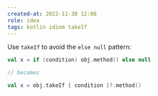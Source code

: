 ```yaml
---
created-at: 2022-11-30 12:08
role: idea
tags: kotlin idiom takeIf
---
```


Use `takeIf` to avoid the `else null` pattern:
```kotlin
val x = if (condition) obj.method() else null

// becomes

val x = obj.takeIf { condition }?.method()

